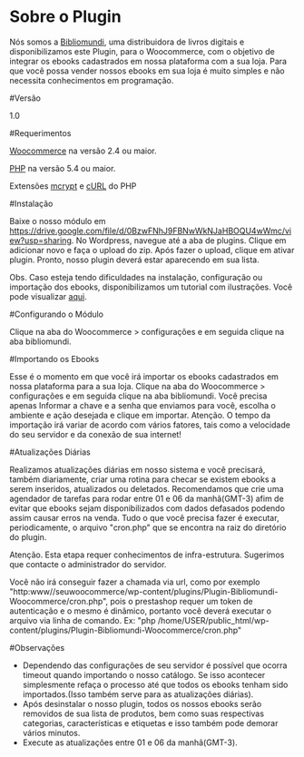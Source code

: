 # Sobre o Plugin

Nós somos a <a href="http://www.bibliomundi.com.br" target="blank">Bibliomundi</a>, uma distribuidora de livros digitais e disponibilizamos este Plugin, para o Woocommerce, com o objetivo de integrar os ebooks cadastrados em nossa plataforma com a sua loja. Para que você possa vender nossos ebooks em sua loja é muito simples e não necessita conhecimentos em programação.

#Versão

1.0

#Requerimentos

<a href="https://woocommerce.com/" target="blank">Woocommerce</a> na versão 2.4 ou maior.

<a href="http://php.net" target="blank">PHP</a> na versão 5.4 ou maior.

Extensões <a href="http://php.net/manual/pt_BR/book.mcrypt.php" target="blank">mcrypt</a> e <a href="http://php.net/manual/pt_BR/book.curl.php" target="blank">cURL</a> do PHP

#Instalação

Baixe o nosso módulo em <a target="blank" href="https://drive.google.com/file/d/0BzwFNhJ9FBNwWkNJaHBOQU4wWmc/view?usp=sharing">https://drive.google.com/file/d/0BzwFNhJ9FBNwWkNJaHBOQU4wWmc/view?usp=sharing</a>. No Wordpress, navegue até a aba de plugins. Clique em adicionar novo e faça o upload do zip. Após fazer o upload, clique em ativar plugin. Pronto, nosso plugin deverá estar aparecendo em sua lista.

Obs. Caso esteja tendo dificuldades na instalação, configuração ou importação dos ebooks, disponibilizamos um tutorial com ilustrações. 
Você pode visualizar <a target="blank" href="https://docs.google.com/document/d/1VGHVvO8zuflDOm8u_FfnGw6lRpbnnpzo9fIgfRLgQM8/edit?usp=sharing">aqui</a>.

#Configurando o Módulo

Clique na aba do Woocommerce > configurações e em seguida clique na aba bibliomundi.

#Importando os Ebooks

Esse é o momento em que você irá importar os ebooks cadastrados em nossa plataforma para a sua loja. 
Clique na aba do Woocommerce > configurações e em seguida clique na aba bibliomundi.
Você precisa apenas Informar a chave e a senha que enviamos para você, escolha o ambiente e ação desejada e clique em importar. 
Atenção. O tempo da importação irá variar de acordo com vários fatores, tais como a  velocidade do seu servidor e da conexão de sua internet!

#Atualizações Diárias

Realizamos atualizações diárias em nosso sistema e você precisará, também diariamente, criar uma rotina para checar se existem ebooks a serem inseridos, atualizados ou deletados.
Recomendamos que crie uma agendador de tarefas para rodar entre 01 e 06 da manhã(GMT-3) afim de evitar que ebooks sejam disponibilizados com dados defasados podendo assim causar erros na venda.
Tudo o que você precisa fazer é executar, periodicamente, o arquivo "cron.php" que se encontra na raiz do diretório do plugin.

Atenção. Esta etapa requer conhecimentos de infra-estrutura. Sugerimos que contacte o administrador do servidor. 

Você não irá conseguir fazer a chamada via url, como por exemplo "http:www//seuwoocommerce/wp-content/plugins/Plugin-Bibliomundi-Woocommerce/cron.php",
pois o prestashop requer um token de autenticação e o mesmo é dinâmico, portanto você deverá executar o arquivo via linha de comando. Ex: "php /home/USER/public_html/wp-content/plugins/Plugin-Bibliomundi-Woocommerce/cron.php"

#Observações

- Dependendo das configurações de seu servidor é possível que ocorra timeout quando importando o nosso catálogo. Se isso acontecer simplesmente refaça o processo até que todos os ebooks tenham sido importados.(Isso também serve para as atualizações diárias).
- Após desinstalar o nosso plugin, todos os nossos ebooks serão removidos de sua lista de produtos, bem como suas respectivas categorias, características e etiquetas e isso também pode demorar vários minutos.
- Execute as atualizações entre 01 e 06 da manhã(GMT-3).

